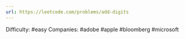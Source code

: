```yaml
---
url: https://leetcode.com/problems/add-digits
---
```


Difficulty: #easy
Companies: #adobe #apple #bloomberg #microsoft